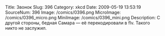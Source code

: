 Title: Звонок 
Slug: 396 
Category: xkcd 
Date: 2009-05-19 13:53:19 
SourceNum: 396 
Image: /comics/0396.png 
MicroImage: /comics/0396_micro.png 
MiniImage: /comics/0396_mini.png 
Description: С другой стороны, бедная Самара — её перекодировали в flv. Такого никто не заслужил. 

